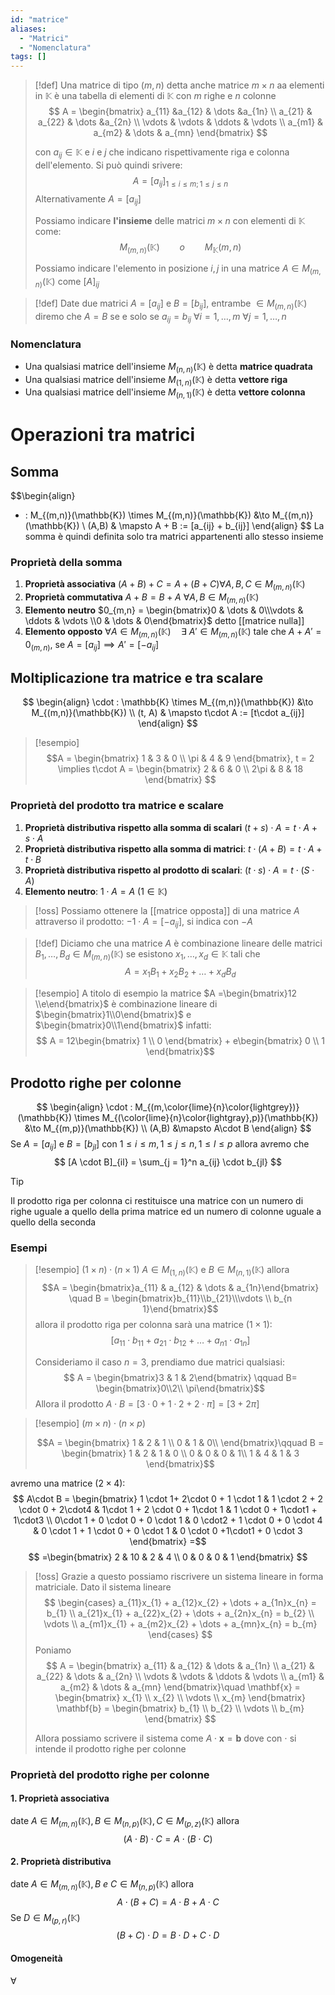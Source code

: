```yaml
---
id: "matrice"
aliases:
  - "Matrici"
  - "Nomenclatura"
tags: []
---
```

>[!def]
>Una matrice di tipo $(m,n)$ detta anche matrice $m \times n$ aa elementi in $\mathbb{K}$ è una tabella di elementi di $\mathbb{K}$ con $m$ righe e $n$ colonne
> $$ A = \begin{bmatrix}
>a_{11} &a_{12}  & \dots &a_{1n} \\
>a_{21} & a_{22} & \dots &a_{2n} \\
>\vdots & \vdots & \ddots &  \vdots \\
>a_{m1} & a_{m2}  & \dots  & a_{mn}
>\end{bmatrix} $$
>
>con $a_{ij} \in \mathbb{K}$ e $i$ e $j$ che indicano rispettivamente riga e colonna dell'elemento. Si può quindi srivere:
>$$ A = [a_{ij}]_{1 \leq i \leq m;1 \leq j \leq n} $$
>Alternativamente $A = [a_{ij}]$
>
>Possiamo indicare **l'insieme** delle matrici $m \times n$ con elementi di $\mathbb{K}$ come:
>$$ M_{(m,n)}(\mathbb{K}) \qquad o\qquad M_{\mathbb{K}}(m,n) $$
>
>Possiamo indicare l'elemento in posizione $i,j$ in una matrice $A \in M_{(m,n)}(\mathbb{K})$ come $[A]_{ij}$


>[!def]
>Date due matrici $A = [a_{ij}]$ e $B = [b_{ij}]$, entrambe $\in M_{(m,n)}(\mathbb{K})$ diremo che $A = B$ se e solo se $a_{ij} = b_{ij}\ \forall i =1,\dots,m\ \forall j = 1,\dots,n$


### Nomenclatura
- Una qualsiasi matrice dell'insieme $M_{(n,n)}(\mathbb{K})$ è detta **matrice quadrata**
- Una qualsiasi matrice dell'insieme $M_{(1,n)}(\mathbb{K})$ è detta **vettore riga**
- Una qualsiasi matrice dell'insieme $M_{(n,1)}(\mathbb{K})$ è detta **vettore colonna**


# Operazioni tra matrici
## Somma
$$\begin{align}
+ : M_{(m,n)}(\mathbb{K}) \times M_{(m,n)}(\mathbb{K}) &\to M_{(m,n)}(\mathbb{K}) \\
(A,B) & \mapsto A + B := [a_{ij} + b_{ij}]
\end{align} $$
La somma è quindi definita solo tra matrici appartenenti allo stesso insieme

### Proprietà della somma
1. **Proprietà associativa** $(A + B) + C = A + (B + C) \forall A, B, C \in M_{(m,n)}(\mathbb{K})$
2. **Proprietà commutativa** $A + B = B + A\ \forall A,B  \in M_{(m,n)}(\mathbb{K})$
3. **Elemento neutro** $0_{m,n} = \begin{bmatrix}0 & \dots & 0\\\vdots & \ddots & \vdots \\0 & \dots & 0\end{bmatrix}$ detto [[matrice nulla]] 
4. **Elemento opposto** $\forall A \in M_{(m,n)}(\mathbb{K})\quad \exists\ A' \in M_{(m,n)}(\mathbb{K})$ tale che $A + A' = 0_{(m,n)}$, se $A = [a_{ij}] \implies A' = [-a_{ij}]$


## Moltiplicazione tra matrice e tra scalare
$$ \begin{align}
\cdot : \mathbb{K}  \times M_{(m,n)}(\mathbb{K}) &\to M_{(m,n)}(\mathbb{K}) \\
(t, A)  & \mapsto t\cdot A := [t\cdot a_{ij}]
\end{align} $$

> [!esempio]
> $$A = \begin{bmatrix}
> 1 & 3 & 0 \\
> \pi & 4 & 9
> \end{bmatrix}, t = 2 \implies t\cdot A = \begin{bmatrix}
> 2  & 6 & 0 \\
> 2\pi & 8 & 18
> \end{bmatrix} $$

### Proprietà del prodotto tra matrice e scalare
1. **Proprietà distributiva rispetto alla somma di scalari** $(t + s)\cdot A = t\cdot A + s\cdot A$
2. **Proprietà distributiva rispetto alla somma di matrici**: $t\cdot(A + B) = t \cdot A + t\cdot B$
3. **Proprietà distributiva rispetto al prodotto di scalari**: $(t\cdot s)\cdot A = t\cdot(S \cdot A)$
4. **Elemento neutro**: $1 \cdot A = A$ ($1 \in \mathbb{K}$)

>[!oss]
>Possiamo ottenere la [[matrice opposta]] di una matrice $A$ attraverso il prodotto: $-1 \cdot A = [-a_{ij}]$, si indica con $-A$


>[!def]
>Diciamo che una matrice $A$ è combinazione lineare delle matrici $B_{1},\dots,B_{d} \in M_{(m,n)}(\mathbb{K})$ se esistono $x_{1},\dots,x_{d} \in \mathbb{K}$ tali che
>$$ A = x_{1}B_{1} + x_{2}B_{2} + \dots + x_{d}B_{d} $$

> [!esempio]
> A titolo di esempio la matrice $A =\begin{bmatrix}12 \\e\end{bmatrix}$ è combinazione lineare di $\begin{bmatrix}1\\0\end{bmatrix}$ e $\begin{bmatrix}0\\1\end{bmatrix}$ infatti:
> $$ A = 12\begin{bmatrix}
> 1 \\
> 0
> \end{bmatrix} + e\begin{bmatrix}
> 0 \\
> 1
> \end{bmatrix}$$

## Prodotto righe per colonne
$$ \begin{align}
\cdot : M_{(m,\color{lime}{n}\color{lightgrey})}(\mathbb{K}) \times M_{(\color{lime}{n}\color{lightgray},p)}(\mathbb{K}) &\to M_{(m,p)}(\mathbb{K}) \\
(A,B) &\mapsto A\cdot B
\end{align} $$
Se $A = [a_{ij}]$ e $B = [b_{jl}]$ con $1 \leq i \leq m, 1 \leq j \leq n, 1 \leq l \leq p$ allora avremo che 
$$ [A \cdot B]_{il} = \sum_{j = 1}^n a_{ij} \cdot b_{jl} $$

>[!tip]
>Il prodotto riga per colonna ci restituisce una matrice con un numero di righe uguale a quello della prima matrice ed un numero di colonne uguale a quello della seconda
>

### Esempi

>[!esempio] $(1 \times n) \cdot (n \times 1)$
>$A \in M_{(1,n)}(\mathbb{K})$ e $B \in M_{(n,1)}(\mathbb{K})$ allora
>$$A = \begin{bmatrix}a_{11} & a_{12} & \dots & a_{1n}\end{bmatrix} \quad B = \begin{bmatrix}b_{11}\\b_{21}\\\vdots \\ b_{n 1}\end{bmatrix}$$
>allora il prodotto riga per colonna sarà una matrice ($1\times1$):
>$$ [ a_{11}\cdot b_{11} + a_{21}\cdot b_{12} + \dots + a_{n1} \cdot a_{1 n} ]  $$
>
>Consideriamo il caso $n = 3$, prendiamo due matrici qualsiasi:
>$$ A = \begin{bmatrix}3 & 1 & 2\end{bmatrix} \qquad B= \begin{bmatrix}0\\2\\ \pi\end{bmatrix}$$
>Allora il prodotto $A \cdot B = [3\cdot 0 + 1 \cdot 2 +  2 \cdot \pi] = [3 + 2\pi]$

>[!esempio] $(m \times n) \cdot (n \times p)$
>
>$$A = \begin{bmatrix}
>1 & 2  & 1 \\
>0 & 1  & 0\\ 
\end{bmatrix}\qquad B = \begin{bmatrix}
>1 & 2 & 1 & 0 \\
>0 & 0  & 0 & 1\\
>1 & 4 & 1 & 3
\end{bmatrix}$$

avremo una matrice $(2\times4)$:
$$ A\cdot B = \begin{bmatrix}
1 \cdot 1+ 2\cdot 0 + 1 \cdot 1 & 1 \cdot 2 + 2 \cdot 0 + 2\cdot4 & 1\cdot 1 + 2 \cdot 0 + 1\cdot 1 & 1 \cdot 0 + 1\cdot1 + 1\cdot3 \\
0\cdot 1 + 0 \cdot 0 + 0 \cdot 1 & 0 \cdot2 + 1 \cdot 0 + 0 \cdot 4 & 0 \cdot 1 + 1 \cdot 0 + 0 \cdot 1 & 0 \cdot 0 +1\cdot1 + 0 \cdot 3
\end{bmatrix} =$$
$$ =\begin{bmatrix}
2 & 10 & 2 & 4 \\
0 & 0 & 0 & 1
\end{bmatrix} $$

>[!oss]
>Grazie a questo possiamo riscrivere un sistema lineare in forma matriciale. Dato il sistema lineare
>$$ \begin{cases}
>a_{11}x_{1} + a_{12}x_{2} + \dots + a_{1n}x_{n} = b_{1} \\
>a_{21}x_{1} + a_{22}x_{2} + \dots + a_{2n}x_{n} = b_{2} \\
>\vdots \\
>a_{m1}x_{1} + a_{m2}x_{2} + \dots + a_{mn}x_{n} = b_{m}
>\end{cases} $$
>Poniamo
>$$ A = \begin{bmatrix}
>a_{11} & a_{12} & \dots & a_{1n} \\
>a_{21} & a_{22} & \dots & a_{2n} \\
>\vdots & \vdots & \ddots & \vdots \\
>a_{m1} & a_{m2}  & \dots & a_{mn} 
>\end{bmatrix}\quad \mathbf{x} = \begin{bmatrix}
>x_{1} \\
>x_{2} \\
>\vdots \\
>x_{m}
>\end{bmatrix} \mathbf{b} = \begin{bmatrix}
>b_{1} \\
>b_{2} \\
>\vdots \\
>b_{m}
>\end{bmatrix} $$
>
>Allora possiamo scrivere il sistema come $A \cdot \mathbf{x} = \mathbf{b}$ dove con $\cdot$ si intende il prodotto righe per colonne

### Proprietà del prodotto righe per colonne

#### 1. Proprietà associativa
date $A \in M_{(m,n)}(\mathbb{K}), B \in M_{(n,p)}(\mathbb{K}), C \in M_{(p,z)}(\mathbb{K})$ allora $$(A \cdot B) \cdot C = A \cdot (B \cdot C)$$

#### 2. Proprietà distributiva
date $A \in M_{(m,n)}(\mathbb{K}), B\ e\ C \in M_{(n,p)}(\mathbb{K})$ allora
$$A \cdot ( B + C ) = A \cdot B + A \cdot C$$
Se $D \in M_{(p,r)}(\mathbb{K})$
$$ (B + C)\cdot D = B \cdot D + C \cdot D $$

#### Omogeneità
$\forall$